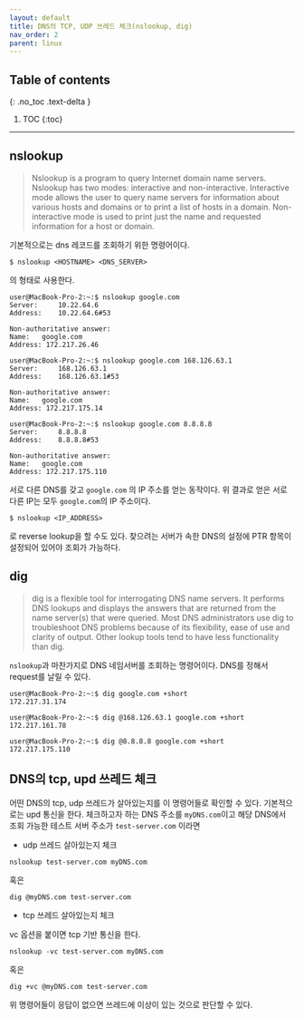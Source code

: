 ```yaml
---
layout: default
title: DNS의 TCP, UDP 쓰레드 체크(nslookup, dig)
nav_order: 2
parent: linux
---
```



## Table of contents
{: .no_toc .text-delta }

1. TOC
{:toc}

---

## nslookup

> Nslookup is a program to query Internet domain name servers.  Nslookup has two modes: interactive and non-interactive. Interactive mode allows the user to query name servers for information about various hosts and domains or to print a list of hosts in a domain. Non-interactive mode is used to print just the name and requested information for a host or domain.

기본적으로는 dns 레코드를 조회하기 위한 명령어이다.

```
$ nslookup <HOSTNAME> <DNS_SERVER>
```

의 형태로 사용한다.

```
user@MacBook-Pro-2:~:$ nslookup google.com
Server:		10.22.64.6
Address:	10.22.64.6#53

Non-authoritative answer:
Name:	google.com
Address: 172.217.26.46

user@MacBook-Pro-2:~:$ nslookup google.com 168.126.63.1
Server:		168.126.63.1
Address:	168.126.63.1#53

Non-authoritative answer:
Name:	google.com
Address: 172.217.175.14

user@MacBook-Pro-2:~:$ nslookup google.com 8.8.8.8
Server:		8.8.8.8
Address:	8.8.8.8#53

Non-authoritative answer:
Name:	google.com
Address: 172.217.175.110
```
서로 다른 DNS를 갖고 `google.com` 의 IP 주소를 얻는 동작이다.
위 결과로 얻은 서로 다른 IP는 모두 `google.com`의 IP 주소이다.


```
$ nslookup <IP_ADDRESS>
```
로 reverse lookup을 할 수도 있다.
찾으려는 서버가 속한 DNS의 설정에 PTR 항목이 설정되어 있어야 조회가 가능하다.



## dig

> dig is a flexible tool for interrogating DNS name servers. It performs DNS lookups and displays the answers that are returned from the name server(s) that were queried. Most DNS administrators use dig to troubleshoot DNS problems because of its flexibility, ease of use and clarity of output. Other lookup tools tend to have less functionality than dig.

`nslookup`과 마찬가지로 DNS 네임서버를 조회하는 명령어이다. DNS를 정해서 request를 날릴 수 있다.

```
user@MacBook-Pro-2:~:$ dig google.com +short
172.217.31.174

user@MacBook-Pro-2:~:$ dig @168.126.63.1 google.com +short
172.217.161.78

user@MacBook-Pro-2:~:$ dig @8.8.8.8 google.com +short
172.217.175.110
```

## DNS의 tcp, upd 쓰레드 체크

어떤 DNS의 tcp, udp 쓰레드가 살아있는지를 이 명령어들로 확인할 수 있다.
기본적으로는 upd 통신을 한다.
체크하고자 하는 DNS 주소를 `myDNS.com`이고 해당 DNS에서 조회 가능한 테스트 서버 주소가 `test-server.com` 이라면

- udp 쓰레드 살아있는지 체크
```
nslookup test-server.com myDNS.com
```
혹은
```
dig @myDNS.com test-server.com
```

- tcp 쓰레드 살아있는지 체크

vc 옵션을 붙이면 tcp 기반 통신을 한다.

```
nslookup -vc test-server.com myDNS.com
```
혹은
```
dig +vc @myDNS.com test-server.com
```

위 명령어들이 응답이 없으면 쓰레드에 이상이 있는 것으로 판단할 수 있다.